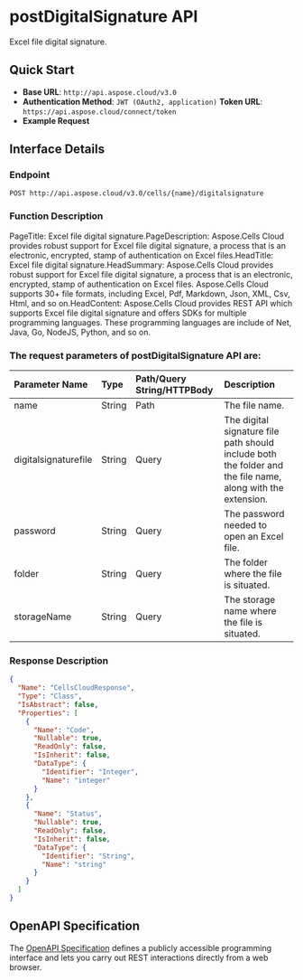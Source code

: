 # **postDigitalSignature API**

Excel file digital signature. 

## **Quick Start**

- **Base URL**: `http://api.aspose.cloud/v3.0`
- **Authentication Method**: `JWT (OAuth2, application)`  **Token URL**: `https://api.aspose.cloud/connect/token`
- **Example Request** 
<script src="https://gist.github.com/aspose-cells-cloud-gists/8a5b324fdf3e574dbd747c1a1e24b05d.js?file=Example30_PostDigitalSignature.cs"></script>

## **Interface Details**

### **Endpoint** 

```
POST http://api.aspose.cloud/v3.0/cells/{name}/digitalsignature
```

### **Function Description**
PageTitle: Excel file digital signature.PageDescription: Aspose.Cells Cloud provides robust support for Excel file digital signature, a process that is an electronic, encrypted, stamp of authentication on Excel files.HeadTitle: Excel file digital signature.HeadSummary: Aspose.Cells Cloud provides robust support for Excel file digital signature, a process  that is an electronic, encrypted, stamp of authentication on Excel files. Aspose.Cells Cloud supports 30+ file formats, including Excel, Pdf, Markdown, Json, XML, Csv, Html, and so on.HeadContent: Aspose.Cells Cloud provides  REST API which supports Excel file digital signature and offers SDKs for multiple programming languages. These programming languages are include of Net, Java, Go, NodeJS, Python, and so on.

### The request parameters of **postDigitalSignature** API are: 

| Parameter Name | Type | Path/Query String/HTTPBody | Description | 
| :- | :- | :- |:- | 
|name|String|Path|The file name.|
|digitalsignaturefile|String|Query|The digital signature file path should include both the folder and the file name, along with the extension.|
|password|String|Query|The password needed to open an Excel file.|
|folder|String|Query|The folder where the file is situated.|
|storageName|String|Query|The storage name where the file is situated.|


### **Response Description**
```json
{
  "Name": "CellsCloudResponse",
  "Type": "Class",
  "IsAbstract": false,
  "Properties": [
    {
      "Name": "Code",
      "Nullable": true,
      "ReadOnly": false,
      "IsInherit": false,
      "DataType": {
        "Identifier": "Integer",
        "Name": "integer"
      }
    },
    {
      "Name": "Status",
      "Nullable": true,
      "ReadOnly": false,
      "IsInherit": false,
      "DataType": {
        "Identifier": "String",
        "Name": "string"
      }
    }
  ]
}
```

## OpenAPI Specification

The [OpenAPI Specification](https://reference.aspose.cloud/cells/#/ProtectionController/PostDigitalSignature) defines a publicly accessible programming interface and lets you carry out REST interactions directly from a web browser.

